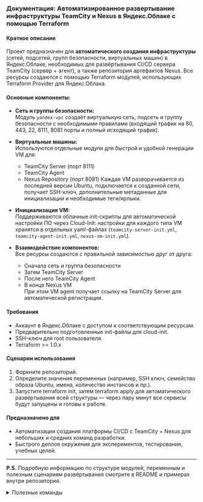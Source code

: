 ### Документация: Автоматизированное развертывание инфраструктуры TeamCity и Nexus в Яндекс.Облаке с помощью Terraform

#### Краткое описание

Проект предназначен для **автоматического создания инфраструктуры** (сетей, подсетей, групп безопасности, виртуальных машин) в Яндекс.Облаке, необходимых для развёртывания CI/CD сервера TeamCity (сервер + агент), а также репозитория артефактов Nexus. Все ресурсы создаются с помощью Terraform модулей, использующих Terraform Provider для Яндекс.Облака.

#### Основные компоненты:

- **Сеть и группы безопасности:**  
  Модуль `yandex-vpc` создаёт виртуальную сеть, подсеть и группу безопасности с необходимыми правилами (входящий трафик на 80, 443, 22, 8111, 8081 порты и полный исходящий трафик).

- **Виртуальные машины:**  
  Используются отдельные модули для быстрой и удобной генерации VM для:
  - TeamCity Server (порт 8111)
  - TeamCity Agent
  - Nexus Repository (порт 8081)
  Каждая VM разворачивается из последней версии Ubuntu, подключается к созданной сети, получает SSH-ключ, дополнительные метаданные для инициализации и необходимые теги/ярлыки.

- **Инициализация VM:**  
  Поддерживаются облачные init-скрипты для автоматической настройки ПО через Cloud-Init: настройки для каждого типа VM хранятся в отдельных yaml-файлах (`teamcity-server-init.yml`, `teamcity-agent-init.yml`, `nexus-vm-init.yml`).

- **Взаимодействие компонентов:**  
  Все ресурсы создаются с правильной зависимостью друг от друга:  
  - Сначала сеть и группа безопасности  
  - Затем TeamCity Server  
  - После него TeamCity Agent  
  - В конце Nexus VM  
  При этом VM agent получает ссылку на TeamCity Server для автоматической регистрации.

#### Требования

- Аккаунт в Яндекс.Облаке с доступом к соответствующим ресурсам.
- Предварительно подготовленные init-файлы для cloud-init.
- SSH-ключ для root пользователя.
- Terraform >= 1.0.x

#### Сценарии использования

1. Форкните репозиторий.
2. Определите значения переменных (например, SSH ключ, семейство образа Ubuntu, имена, количество инстансов и пр.).
3. Запустите terraform init, затем terraform apply для автоматического развёртывания всей структуры — через пару минут все сервисы будут запущены и готовы к работе.

#### Предназначено для

- Автоматизации создания платформы CI/CD с TeamCity + Nexus для небольших и средних команд разработки.
- Быстрого деплоя окружения для экспериментов, тестирования, учебных целей.

***

**P.S.** Подробную информацию по структуре модулей, переменным и полезным сценариям развёртывания смотрите в README и примерах внутри репозитория.

<details>
  <summary>Полезные команды</summary>
  
```
cd /mnt/c/Users/rlyst/Netology/09-ci-05-teamcity/terraform

docker run -d -e SERVER_URL="http://89.169.159.107:8111" jetbrains/teamcity-agent

ansible-playbook -i /mnt/c/Users/rlyst/Netology/09-ci-05-teamcity/infrastructure/inventory/cicd/hosts.yml /mnt/c/Users/rlyst/Netology/09-ci-05-teamcity/infrastructure/site.yml
```
</details>
